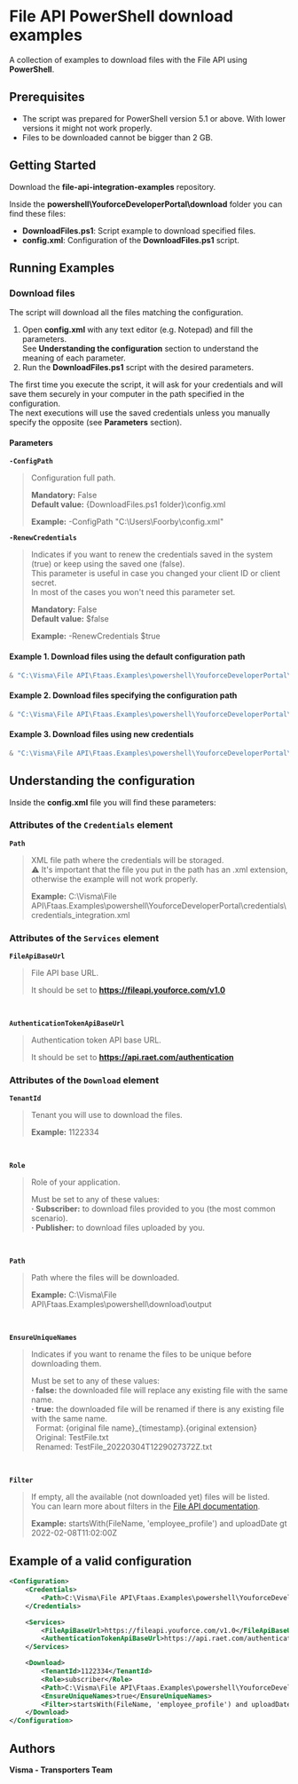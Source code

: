 # File API PowerShell download examples

A collection of examples to download files with the File API using **PowerShell**.

## Prerequisites

- The script was prepared for PowerShell version 5.1 or above. With lower versions it might not work properly.
- Files to be downloaded cannot be bigger than 2 GB.

## Getting Started 

Download the **file-api-integration-examples** repository.

Inside the **powershell\YouforceDeveloperPortal\download** folder you can find these files:
- **DownloadFiles.ps1**: Script example to download specified files.
- **config.xml**: Configuration of the **DownloadFiles.ps1** script.

## Running Examples

### Download files

The script will download all the files matching the configuration.

1. Open **config.xml** with any text editor (e.g. Notepad) and fill the parameters.  
See **Understanding the configuration** section to understand the meaning of each parameter.
2. Run the **DownloadFiles.ps1** script with the desired parameters.

The first time you execute the script, it will ask for your credentials and will save them securely in your computer in the path specified in the configuration.  
The next executions will use the saved credentials unless you manually specify the opposite (see **Parameters** section).

#### Parameters

**`-ConfigPath`**
> Configuration full path.
> 
> **Mandatory:** False  
> **Default value:** {DownloadFiles.ps1 folder}\config.xml 
>
> **Example:** -ConfigPath "C:\Users\Foorby\config.xml"

**`-RenewCredentials`**
> Indicates if you want to renew the credentials saved in the system (true) or keep using the saved one (false).  
> This parameter is useful in case you changed your client ID or client secret.  
> In most of the cases you won't need this parameter set.
> 
> **Mandatory:** False  
> **Default value:** $false
>
> **Example:** -RenewCredentials $true

#### Example 1. Download files using the default configuration path

```powershell
& "C:\Visma\File API\Ftaas.Examples\powershell\YouforceDeveloperPortal\download\DownloadFiles.ps1"
```

#### Example 2. Download files specifying the configuration path

```powershell
& "C:\Visma\File API\Ftaas.Examples\powershell\YouforceDeveloperPortal\download\DownloadFiles.ps1" -ConfigPath "C:\Users\Foorby\config.xml"
```

#### Example 3. Download files using new credentials

```powershell
& "C:\Visma\File API\Ftaas.Examples\powershell\YouforceDeveloperPortal\download\DownloadFiles.ps1" -RenewCredentials $true
```

## Understanding the configuration

Inside the **config.xml** file you will find these parameters:

### Attributes of the `Credentials` element

**`Path`**
> XML file path where the credentials will be storaged.  
> :warning: It's important that the file you put in the path has an .xml extension, otherwise the example will not work properly.
> 
> **Example:** C:\Visma\File API\Ftaas.Examples\powershell\YouforceDeveloperPortal\credentials\credentials_integration.xml

### Attributes of the `Services` element

**`FileApiBaseUrl`**
> File API base URL.
> 
> It should be set to **https://fileapi.youforce.com/v1.0**

<br/>

**`AuthenticationTokenApiBaseUrl`**
> Authentication token API base URL.
> 
> It should be set to **https://api.raet.com/authentication**

### Attributes of the `Download` element

**`TenantId`**
> Tenant you will use to download the files.
> 
> **Example:** 1122334

<br/>

**`Role`**
> Role of your application.
> 
> Must be set to any of these values:  
> **· Subscriber:** to download files provided to you (the most common scenario).  
> **· Publisher:** to download files uploaded by you.

<br/>

**`Path`**
> Path where the files will be downloaded.
> 
> **Example:** C:\Visma\File API\Ftaas.Examples\powershell\download\output

<br/>

**`EnsureUniqueNames`**
> Indicates if you want to rename the files to be unique before downloading them.
> 
> Must be set to any of these values:  
> **· false:** the downloaded file will replace any existing file with the same name.  
> **· true:** the downloaded file will be renamed if there is any existing file with the same name.  
> &nbsp;&nbsp;Format: {original file name}_{timestamp}.{original extension}  
> &nbsp;&nbsp;Original: TestFile.txt  
> &nbsp;&nbsp;Renamed: TestFile_20220304T1229027372Z.txt

<br/>

**`Filter`**
> If empty, all the available (not downloaded yet) files will be listed.  
> You can learn more about filters in the [File API documentation](https://vr-api-integration.github.io/file-api-documentation/guides_search_for_files.html).
>
> **Example:** startsWith(FileName, 'employee_profile') and uploadDate gt 2022-02-08T11:02:00Z

## Example of a valid configuration

```xml
<Configuration>
    <Credentials>
        <Path>C:\Visma\File API\Ftaas.Examples\powershell\YouforceDeveloperPortal\credentials\credentials_integration1.xml</Path>
    </Credentials>

    <Services>
        <FileApiBaseUrl>https://fileapi.youforce.com/v1.0</FileApiBaseUrl>
        <AuthenticationTokenApiBaseUrl>https://api.raet.com/authentication</AuthenticationTokenApiBaseUrl>
    </Services>

    <Download>
        <TenantId>1122334</TenantId>
        <Role>subscriber</Role>
        <Path>C:\Visma\File API\Ftaas.Examples\powershell\YouforceDeveloperPortal\download\output</Path>
        <EnsureUniqueNames>true</EnsureUniqueNames>
        <Filter>startsWith(FileName, 'employee_profile') and uploadDate gt 2022-02-08T11:02:00Z</Filter>
    </Download>
</Configuration>
```

## Authors

**Visma - Transporters Team**

